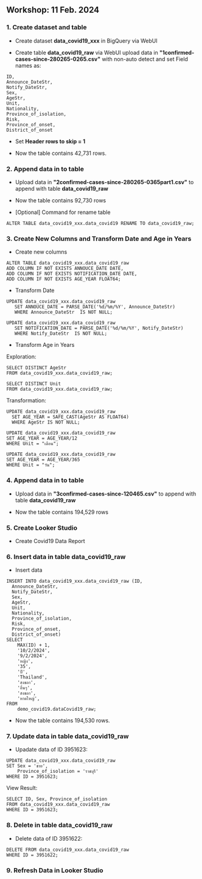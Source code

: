 ## Workshop: 11 Feb. 2024 


### 1. Create dataset and table 
- Create dataset **data_covid19_xxx** in BigQuery via WebUI 

- Create table **data_covid19_raw** via WebUI upload data in  **"1confirmed-cases-since-280265-0265.csv"** with non-auto detect and set Field names as:

```
ID, 
Announce_DateStr,
Notify_DateStr, 
Sex, 
AgeStr, 
Unit, 
Nationality, 
Province_of_isolation, 
Risk, 
Province_of_onset, 
District_of_onset
```


- Set **Header rows to skip = 1**

- Now the table contains 42,731 rows.

### 2. Append data in to table 
- Upload data in **"2confirmed-cases-since-280265-0365part1.csv"** to append with table **data_covid19_raw** 


- Now the table contains 92,730 rows

- [Optional] Command for rename table

```
ALTER TABLE data_covid19_xxx.data_covid19 RENAME TO data_covid19_raw;
```

### 3. Create New Columns and Transform Date and Age in Years 
- Create new columns

```
ALTER TABLE data_covid19_xxx.data_covid19_raw
ADD COLUMN IF NOT EXISTS ANNOUCE_DATE DATE,
ADD COLUMN IF NOT EXISTS NOTIFICATION_DATE DATE,
ADD COLUMN IF NOT EXISTS AGE_YEAR FLOAT64;
```

- Transform Date

```
UPDATE data_covid19_xxx.data_covid19_raw
   SET ANNOUCE_DATE = PARSE_DATE('%d/%m/%Y', Announce_DateStr)
   WHERE Announce_DateStr  IS NOT NULL;

```

```
UPDATE data_covid19_xxx.data_covid19_raw
   SET NOTIFICATION_DATE = PARSE_DATE('%d/%m/%Y', Notify_DateStr)
   WHERE Notify_DateStr  IS NOT NULL;
```

- Transform Age in Years 

Exploration:

```
SELECT DISTINCT AgeStr
FROM data_covid19_xxx.data_covid19_raw;
```

```
SELECT DISTINCT Unit
FROM data_covid19_xxx.data_covid19_raw;
```

Transformation:

```
UPDATE data_covid19_xxx.data_covid19_raw
  SET AGE_YEAR = SAFE_CAST(AgeStr AS FLOAT64)
  WHERE AgeStr IS NOT NULL;
```
  
```
UPDATE data_covid19_xxx.data_covid19_raw
SET AGE_YEAR = AGE_YEAR/12
WHERE Unit = "เดือน";

UPDATE data_covid19_xxx.data_covid19_raw
SET AGE_YEAR = AGE_YEAR/365
WHERE Unit = "วัน";
```

### 4. Append data in to table 
- Upload data in **"3confirmed-cases-since-120465.csv"** to append with table **data_covid19_raw** 


- Now the table contains 194,529  rows

### 5. Create Looker Studio 

- Create Covid19 Data Report

### 6. Insert data in table **data_covid19_raw** 

- Insert data

```
INSERT INTO data_covid19_xxx.data_covid19_raw (ID, 
  Announce_DateStr,
  Notify_DateStr, 
  Sex, 
  AgeStr, 
  Unit, 
  Nationality, 
  Province_of_isolation, 
  Risk, 
  Province_of_onset, 
  District_of_onset)
SELECT 
    MAX(ID) + 1,
    '10/2/2024', 
    '9/2/2024', 
    'หญิง', 
    '35', 
    'ปี', 
    'Thailand', 
    'สงขลา', 
    'อื่นๆ', 
    'สงขลา', 
    'หาดใหญ่', 
FROM 
    demo_covid19.dataCovid19_raw;
```


- Now the table contains 194,530 rows.


### 7. Update data in table **data_covid19_raw** 

- Upadate data of ID 3951623:

```
UPDATE data_covid19_xxx.data_covid19_raw
SET Sex = 'ชาย',
    Province_of_isolation = 'ราชบุรี'
WHERE ID = 3951623;
```

View Result:

```
SELECT ID, Sex, Province_of_isolation
FROM data_covid19_xxx.data_covid19_raw
WHERE ID = 3951623;
```
### 8. Delete in table **data_covid19_raw** 

- Delete data of ID 3951622:

```
DELETE FROM data_covid19_xxx.data_covid19_raw
WHERE ID = 3951622;
```

### 9. Refresh Data in Looker Studio


